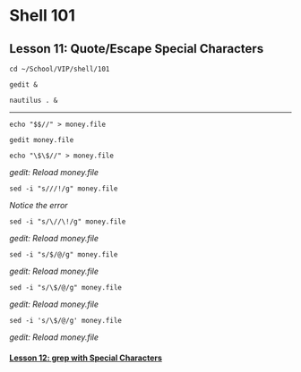 # Shell 101
## Lesson 11: Quote/Escape Special Characters

`cd ~/School/VIP/shell/101`

`gedit &`

`nautilus . &`

___

`echo "$$//" > money.file`

`gedit money.file`

`echo "\$\$//" > money.file`

*gedit: Reload money.file*

`sed -i "s///!/g" money.file`

*Notice the error*

`sed -i "s/\//\!/g" money.file`

*gedit: Reload money.file*

`sed -i "s/$/@/g" money.file`

*gedit: Reload money.file*

`sed -i "s/\$/@/g" money.file`

*gedit: Reload money.file*

`sed -i 's/\$/@/g' money.file`

*gedit: Reload money.file*

#### [Lesson 12: grep with Special Characters](https://github.com/inkVerb/vip/blob/master/101-shell/Lesson-12.md)

